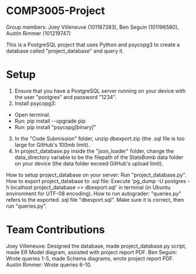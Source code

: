 # COMP3005-Project
Group members: Joey Villeneuve (101187383), Ben Seguin (101196580), Austin Rimmer (101219747)

This is a PostgreSQL project that uses Python and psycopg3 to create a database called "project_database" and query it.

# Setup
1. Ensure that you have a PostgreSQL server running on your device with the user "postgres" and password "1234".
2. Install psycopg3:
  - Open terminal.
  - Run: pip install --upgrade pip
  - Run: pip install "psycopg[binary]"
3. In the "Code Submission" folder, unzip dbexport.zip (the .sql file is too large for GitHub's 100mb limit).
4. In project_database.py inside the "json_loader" folder, change the data_directory variable to be the filepath of the StatsBomb data folder on your device (the data folder exceed GitHub's upload limit).

How to setup project_database on your server: Run "project_database.py".
How to export project_database to .sql file: Execute 'pg_dump -U postgres -h localhost project_database >> dbexport.sql' in terminal (in Ubuntu environment for UTF-08 encoding).
How to run autograder: "queries.py" refers to the exported .sql file "dbexport.sql". Make sure it is correct, then run "queries.py".

# Team Contributions
Joey Villeneuve: Designed the database, made project_database.py script, made ER Model diagram, assisted with project report PDF.
Ben Seguin: Wrote queries 1-5, made Schema diagrams, wrote project report PDF.
Austin Rimmer: Wrote queries 6-10.
